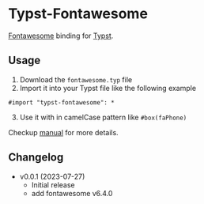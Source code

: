 # Typst-Fontawesome

[Fontawesome](https://fontawesome.com/) binding for [Typst](https://typst.app/docs/).

## Usage

1. Download the `fontawesome.typ` file
2. Import it into your Typst file like the following example

```typst
#import "typst-fontawesome": *
```

3. Use it with in camelCase pattern like `#box(faPhone)`

Checkup [manual](https://github.com/ivaquero/typst-fontawesome/blob/main/manual.pdf) for more details.

## Changelog

- v0.0.1 (2023-07-27)
  - Initial release
  - add fontawesome v6.4.0
